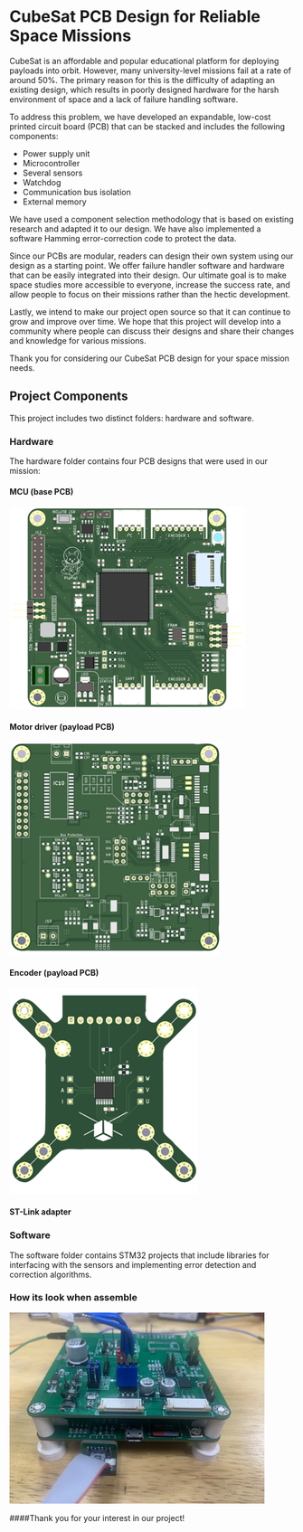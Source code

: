 # CubeSat PCB Design for Reliable Space Missions

CubeSat is an affordable and popular educational platform for deploying payloads into orbit. However, many university-level missions fail at a rate of around 50%. The primary reason for this is the difficulty of adapting an existing design, which results in poorly designed hardware for the harsh environment of space and a lack of failure handling software.

To address this problem, we have developed an expandable, low-cost printed circuit board (PCB) that can be stacked and includes the following components:

- Power supply unit
- Microcontroller
- Several sensors
- Watchdog
- Communication bus isolation
- External memory

We have used a component selection methodology that is based on existing research and adapted it to our design. We have also implemented a software Hamming error-correction code to protect the data.

Since our PCBs are modular, readers can design their own system using our design as a starting point. We offer failure handler software and hardware that can be easily integrated into their design. Our ultimate goal is to make space studies more accessible to everyone, increase the success rate, and allow people to focus on their missions rather than the hectic development.

Lastly, we intend to make our project open source so that it can continue to grow and improve over time. We hope that this project will develop into a community where people can discuss their designs and share their changes and knowledge for various missions.

Thank you for considering our CubeSat PCB design for your space mission needs.

## Project Components
This project includes two distinct folders: hardware and software.

### Hardware
The hardware folder contains four PCB designs that were used in our mission:

#### MCU (base PCB)

![Base PCB](/images/Base_PCB.png)

#### Motor driver (payload PCB)

![Driver PCB](/images/Driver_PCB.png)

#### Encoder (payload PCB)

![Encoder PCB](/images/Encoder_PCB.png)

#### ST-Link adapter

### Software
The software folder contains STM32 projects that include libraries for interfacing with the sensors and implementing error detection and correction algorithms.

### How its look when assemble

![SUM PCB](/images/Sum_PCB.png)

####Thank you for your interest in our project!